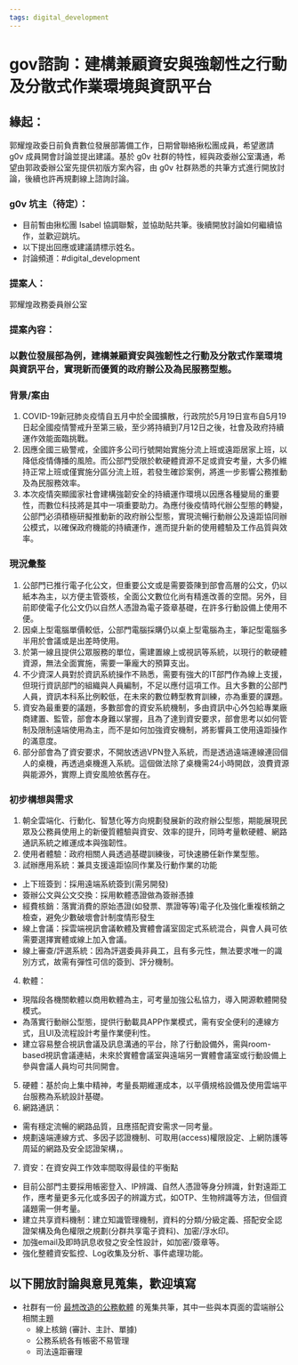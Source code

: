```yaml
---
tags: digital_development
---
```



# gov諮詢：建構兼顧資安與強韌性之行動及分散式作業環境與資訊平台

## 緣起：
郭耀煌政委日前負責數位發展部籌備工作，日期曾聯絡揪松團成員，希望邀請 g0v 成員開會討論並提出建議。基於 g0v 社群的特性，經與政委辦公室溝通，希望由郭政委辦公室先提供初版方案內容，由 g0v 社群熟悉的共筆方式進行開放討論，後續也許再規劃線上諮詢討論。

### g0v 坑主（待定）：
* 目前暫由揪松團 Isabel 協調聯繫，並協助貼共筆。後續開放討論如何繼續協作，並歡迎跳坑。 
* 以下提出回應或建議請標示姓名。
* 討論頻道：#digital_development


### 提案人：
郭耀煌政務委員辦公室

### 提案內容：
### 以數位發展部為例，建構兼顧資安與強韌性之行動及分散式作業環境與資訊平台，實現新而優質的政府辦公及為民服務型態。

### 背景/案由
1.	COVID-19新冠肺炎疫情自五月中於全國擴散，行政院於5月19日宣布自5月19日起全國疫情警戒升至第三級，至少將持續到7月12日之後，社會及政府持續運作效能面臨挑戰。
2.	因應全國三級警戒，全國許多公司行號開始實施分流上班或遠距居家上班，以降低疫情傳播的風險。而公部門受限於軟硬體資源不足或資安考量，大多仍維持正常上班或僅實施分區分流上班，若發生確診案例，將進一步影響公務推動及為民服務效率。
3.	本次疫情突顯國家社會建構強韌安全的持續運作環境以因應各種變局的重要性，而數位科技將是其中一項重要助力。為應付後疫情時代辦公型態的轉變，公部門必須積極研擬推動新的政府辦公型態，實現流暢行動辦公及遠距協同辦公模式，以確保政府機能的持續運作，進而提升新的使用體驗及工作品質與效率。

### 現況彙整
1.	公部門已推行電子化公文，但重要公文或是需要簽陳到部會高層的公文，仍以紙本為主，以方便主管簽核，全面公文數位化尚有精進改善的空間。另外，目前即使電子化公文仍以自然人憑證為電子簽章基礎，在許多行動設備上使用不便。
2.	因桌上型電腦單價較低，公部門電腦採購仍以桌上型電腦為主，筆記型電腦多半用於會議或是出差時使用。
3.	於第一線且提供公眾服務的單位，需建置線上或視訊等系統，以現行的軟硬體資源，無法全面實施，需要一筆龐大的預算支出。
4.	不少資深人員對於資訊系統操作不熟悉，需要有強大的IT部門作為線上支援，但現行資訊部門的組織與人員編制，不足以應付這項工作。且大多數的公部門人員，資訊本科系比例較低，在未來的數位轉型教育訓練，亦為重要的課題。
5.	資安為最重要的議題，多數部會的資安系統機制，多由資訊中心外包給專業廠商建置、監管，部會本身難以掌握，且為了達到資安要求，部會思考以如何管制及限制遠端使用為主，而不是如何加強資安機制，將影響員工使用遠距操作的滿意度。
6.	部分部會為了資安要求，不開放透過VPN登入系統，而是透過遠端連線連回個人的桌機，再透過桌機進入系統。這個做法除了桌機需24小時開啟，浪費資源與能源外，實際上資安風險依舊存在。

### 初步構想與需求
1.	朝全雲端化、行動化、智慧化等方向規劃發展新的政府辦公型態，期能展現民眾及公務員使用上的新優質體驗與資安、效率的提升，同時考量軟硬體、網路通訊系統之維運成本與強韌性。
2.	使用者體驗：政府相關人員透過基礎訓練後，可快速勝任新作業型態。
3.	試辦應用系統：兼具支援遠距協同作業及行動作業的功能
* 上下班簽到：採用遠端系統簽到(需另開發)
* 	簽辦公文與公文交換：採用軟體憑證做為簽辦憑據
* 	經費核銷：落實消費的原始憑證(如發票、票證等等)電子化及強化重複核銷之檢查，避免少數破壞會計制度情形發生
* 	線上會議：採雲端視訊會議軟體及實體會議室固定式系統混合，與會人員可依需要選擇實體或線上加入會議。
* 	線上審查/評選系統：因為評選委員非員工，且有多元性，無法要求唯一的識別方式，故需有彈性可信的簽到、評分機制。
4.	軟體：
* 	現階段各機關軟體以商用軟體為主，可考量加強公私協力，導入開源軟體開發模式。
* 	為落實行動辦公型態，提供行動載具APP作業模式，需有安全便利的連線方式，且UI及流程設計考量作業便利性。
* 	建立容易整合視訊會議及訊息溝通的平台，除了行動設備外，需與room-based視訊會議連結，未來於實體會議室與遠端另一實體會議室或行動設備上參與會議人員均可共同開會。
5.  硬體：基於向上集中精神，考量長期維運成本，以平價規格設備及使用雲端平台服務為系統設計基礎。
6.	網路通訊：
* 需有穩定流暢的網路品質，且應搭配資安需求一同考量。
* 規劃遠端連線方式、多因子認證機制、可取用(access)權限設定、上網防護等周延的網路及安全認證架構，。
7.	資安：在資安與工作效率間取得最佳的平衡點
* 目前公部門主要採用帳密登入、IP辨識、自然人憑證等身分辨識，針對遠距工作，應考量更多元化或多因子的辨識方式，如OTP、生物辨識等方法，但個資議題需一併考量。
* 建立共享資料機制：建立知識管理機制，資料的分類/分級定義、搭配安全認證架構及角色權限之規劃(分群共享電子資料)、加密/浮水印。
* 加強email及即時訊息收發之安全性設計，如加密/簽章等。
* 強化整體資安監控、Log收集及分析、事件處理功能。


## 以下開放討論與意見蒐集，歡迎填寫

- 社群有一份 [最想改造的公務軟體](https://g0v.hackmd.io/8EO5vdInTOazhwJgE5pEgA) 的蒐集共筆，其中一些與本頁面的雲端辦公相關主題
    - 線上核銷 (審計、主計、單據)
    - 公務系統各有帳密不易管理
    - 司法遠距審理

